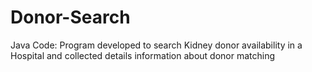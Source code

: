# Donor-Search
Java Code: Program developed to search Kidney donor availability in a Hospital and collected details information about donor matching
